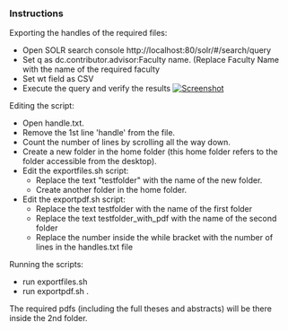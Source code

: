 ### Instructions
Exporting the handles of the required files:
- Open SOLR search console http://localhost:80/solr/#/search/query
- Set q as dc.contributor.advisor:Faculty name. (Replace Faculty Name with the name of the required faculty
- Set wt field as CSV
- Execute the query and verify the results
[![Screenshot](https://user-images.githubusercontent.com/105716804/210248420-3a6e8ec5-b785-421f-9706-703e1d298a78.png "Screenshot")](https://user-images.githubusercontent.com/105716804/210248420-3a6e8ec5-b785-421f-9706-703e1d298a78.png "Screenshot")

Editing the script:
- Open handle.txt.
- Remove the 1st line 'handle' from the file.
- Count the number of lines by scrolling all the way down.
- Create a new folder in the home folder (this home folder refers to the folder accessible from the desktop).
- Edit the exportfiles.sh script:
	- Replace the text "testfolder" with the name of the new folder.
	- Create another folder in the home folder.
- Edit the exportpdf.sh script:
	- Replace the text testfolder with the name of the first folder
	- Replace the text testfolder_with_pdf with the name of the second folder
	- Replace the number inside the while bracket with the number of lines in the handles.txt file

Running the scripts:
- run exportfiles.sh 
- run exportpdf.sh .

The required pdfs (including the full theses and abstracts) will be there inside the 2nd folder.
